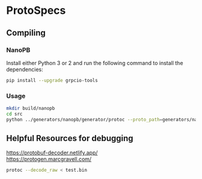 # ProtoSpecs

## Compiling

### NanoPB

Install either Python 3 or 2 and run the following command to install the dependencies:

```bash
pip install --upgrade grpcio-tools
```

### Usage

```bash
mkdir build/nanopb
cd src
python ../generators/nanopb/generator/protoc --proto_path=generators/nanopb *.proto --nanopb_out=../build/nanopb
```

## Helpful Resources for debugging

<https://protobuf-decoder.netlify.app/>  
<https://protogen.marcgravell.com/>

```bash
protoc --decode_raw < test.bin
```
